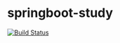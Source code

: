 # springboot-study
[![Build Status](https://travis-ci.org/ssowon/springboot-study.svg?branch=master)](https://travis-ci.org/ssowon/springboot-study)
